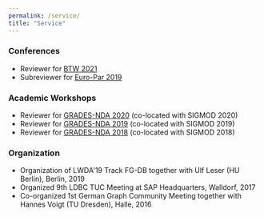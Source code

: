 ```yaml
---
permalink: /service/
title: "Service"
---
```


### Conferences
* Reviewer for [BTW 2021](https://sites.google.com/view/btw-2021-tud/)
* Subreviewer for [Euro-Par 2019](https://2019.euro-par.org/)

### Academic Workshops
* Reviewer for [GRADES-NDA 2020](https://sites.google.com/site/gradesnda2020) (co-located with SIGMOD 2020)  
* Reviewer for [GRADES-NDA 2019](https://sites.google.com/site/gradesnda2019) (co-located with SIGMOD 2019)  
* Reviewer for [GRADES-NDA 2018](https://sites.google.com/site/gradesnda2018) (co-located with SIGMOD 2018)

### Organization
* Organization of LWDA'19 Track FG-DB together with Ulf Leser (HU Berlin), Berlin, 2019
* Organized 9th LDBC TUC Meeting at SAP Headquarters, Walldorf, 2017
* Co-organized 1st German Graph Community Meeting together with Hannes Voigt (TU Dresden), Halle, 2016
